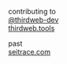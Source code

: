 contributing to  
[@thirdweb-dev](https://github.com/thirdweb-dev)  
[thirdweb.tools](https://thirdweb.tools)

past  
[seitrace.com](https://seitrace.com)
